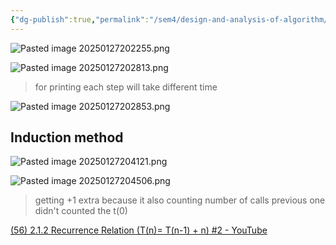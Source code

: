 ```yaml
---
{"dg-publish":true,"permalink":"/sem4/design-and-analysis-of-algorithm/t-n-t-n-1-n/","created":"2025-01-27T20:20:18.643+05:30","updated":"2025-01-27T21:29:59.409+05:30"}
---
```


![Pasted image 20250127202255.png](/img/user/Attachments/Pasted%20image%2020250127202255.png)


![Pasted image 20250127202813.png](/img/user/Attachments/Pasted%20image%2020250127202813.png)
> for printing each step will take different time


![Pasted image 20250127202853.png](/img/user/Attachments/Pasted%20image%2020250127202853.png)

## Induction method

![Pasted image 20250127204121.png](/img/user/Attachments/Pasted%20image%2020250127204121.png)


![Pasted image 20250127204506.png](/img/user/Attachments/Pasted%20image%2020250127204506.png)
> getting +1 extra because it also counting number of calls previous one didn't counted the t(0)

[(56) 2.1.2 Recurrence Relation (T(n)= T(n-1) + n) #2 - YouTube](https://www.youtube.com/watch?v=IawM82BQ4II&list=PLDN4rrl48XKpZkf03iYFl-O29szjTrs_O&index=20)
